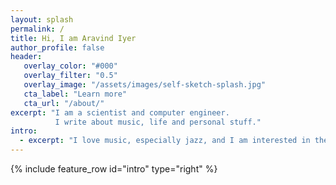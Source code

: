 ```yaml
---
layout: splash
permalink: /
title: Hi, I am Aravind Iyer
author_profile: false
header:
   overlay_color: "#000"
   overlay_filter: "0.5"
   overlay_image: "/assets/images/self-sketch-splash.jpg"
   cta_label: "Learn more"
   cta_url: "/about/"
excerpt: "I am a scientist and computer engineer.
          I write about music, life and personal stuff."
intro:
  - excerpt: "I love music, especially jazz, and I am interested in the little things that make us human. Read my writings on music, observations about life and humanity, and posts on personal events. Let me know if you find something you like."
---
```


{% include feature_row id="intro" type="right" %}

